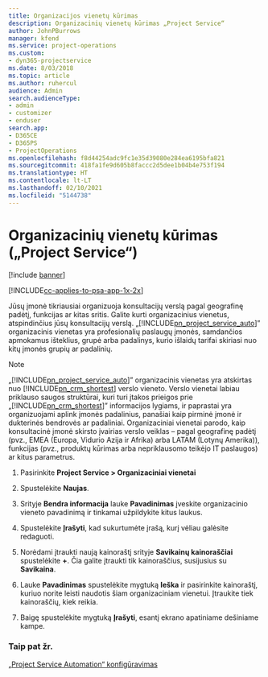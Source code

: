 ```yaml
---
title: Organizacijos vienetų kūrimas
description: Organizacinių vienetų kūrimas „Project Service“
author: JohnPBurrows
manager: kfend
ms.service: project-operations
ms.custom:
- dyn365-projectservice
ms.date: 8/03/2018
ms.topic: article
ms.author: ruhercul
audience: Admin
search.audienceType:
- admin
- customizer
- enduser
search.app:
- D365CE
- D365PS
- ProjectOperations
ms.openlocfilehash: f8d44254adc9fc1e35d39080e284ea6195bfa821
ms.sourcegitcommit: 418fa1fe9d605b8faccc2d5dee1b04b4e753f194
ms.translationtype: HT
ms.contentlocale: lt-LT
ms.lasthandoff: 02/10/2021
ms.locfileid: "5144738"
---
```

# <a name="create-organizational-units-project-service"></a>Organizacinių vienetų kūrimas („Project Service“)

[!include [banner](../includes/psa-now-project-operations.md)]

[!INCLUDE[cc-applies-to-psa-app-1x-2x](../includes/cc-applies-to-psa-app-1x-2x.md)]

Jūsų įmonė tikriausiai organizuoja konsultacijų verslą pagal geografinę padėtį, funkcijas ar kitas sritis. Galite kurti organizacinius vienetus, atspindinčius jūsų konsultacijų verslą. „[!INCLUDE[pn_project_service_auto](../includes/pn-project-service-auto.md)]” organizacinis vienetas yra profesionalių paslaugų įmonės, samdančios apmokamus išteklius, grupė arba padalinys, kurio išlaidų tarifai skiriasi nuo kitų įmonės grupių ar padalinių.  
  
> [!NOTE]
>  „[!INCLUDE[pn_project_service_auto](../includes/pn-project-service-auto.md)]” organizacinis vienetas yra atskirtas nuo [!INCLUDE[pn_crm_shortest](../includes/pn-crm-shortest.md)] verslo vieneto. Verslo vienetai labiau priklauso saugos struktūrai, kuri turi įtakos prieigos prie „[!INCLUDE[pn_crm_shortest](../includes/pn-crm-shortest.md)]” informacijos lygiams, ir paprastai yra organizuojami aplink įmonės padalinius, panašiai kaip pirminė įmonė ir dukterinės bendrovės ar padaliniai. Organizaciniai vienetai parodo, kaip konsultacinė įmonė skirsto įvairias verslo veiklas – pagal geografinę padėtį (pvz., EMEA (Europa, Vidurio Azija ir Afrika) arba LATAM (Lotynų Amerika)), funkcijas (pvz., produktų kūrimas arba nepriklausomo teikėjo IT paslaugos) ar kitus parametrus.  
  
1.  Pasirinkite **Project Service > Organizaciniai vienetai**  
  
2.  Spustelėkite **Naujas**.  
  
3.  Srityje **Bendra informacija** lauke **Pavadinimas** įveskite organizacinio vieneto pavadinimą ir tinkamai užpildykite kitus laukus.  
  
4.  Spustelėkite **Įrašyti**, kad sukurtumėte įrašą, kurį vėliau galėsite redaguoti.  
  
5.  Norėdami įtraukti naują kainoraštį srityje **Savikainų kainoraščiai** spustelėkite **+**. Čia galite įtraukti tik kainoraščius, susijusius su **Savikaina**.  
  
6.  Lauke **Pavadinimas** spustelėkite mygtuką **Ieška** ir pasirinkite kainoraštį, kuriuo norite leisti naudotis šiam organizaciniam vienetui. Įtraukite tiek kainoraščių, kiek reikia.  
  
7.  Baigę spustelėkite mygtuką **Įrašyti**, esantį ekrano apatiniame dešiniame kampe.  
  
### <a name="see-also"></a>Taip pat žr.  
 [„Project Service Automation“ konfigūravimas](../psa/configure.md)
